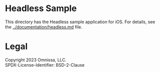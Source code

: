 Headless Sample
===============
This directory has the Headless sample application for iOS. For details, see the
[../documentation/headless.md](../documentation/headless.md) file.

Legal
=====
Copyright 2023 Omnissa, LLC.  
SPDX-License-Identifier: BSD-2-Clause

